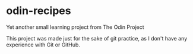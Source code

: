 # odin-recipes
Yet another small learning project from The Odin Project

This project was made just for the sake of git practice, as I don't have any experience with Git or GitHub.